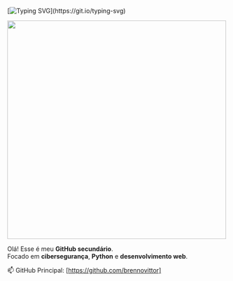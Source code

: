 [![Typing SVG](https://readme-typing-svg.demolab.com?font=Fira+Code&size=30&pause=1000&color=000000&width=435&lines=Me+chamo+Brenno%2C+seja+bem-vindo!)](https://git.io/typing-svg)

<img src="https://i.pinimg.com/originals/14/cc/ef/14ccef1a5384c184766a966eb7d03e68.gif" width="500" />

Olá! Esse é meu **GitHub secundário**.  
Focado em **cibersegurança**, **Python** e **desenvolvimento web**.  

📫 GitHub Principal: [https://github.com/brennovittor]  
